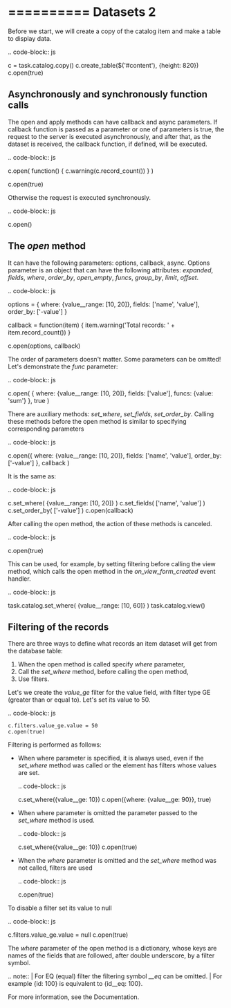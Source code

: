 ==========
Datasets 2
==========
Before we start, we will create a copy of the catalog item and make a table to 
display data.

.. code-block:: js

  c = task.catalog.copy()
  c.create_table($('#content'), {height: 820})
  c.open(true)

Asynchronously and synchronously function calls
-----------------------------------------------
The open and apply methods can have callback and async parameters. If callback 
function is passed as a parameter or one of parameters is true, the request to 
the server is executed asynchronously, and after that, as the dataset is received, 
the callback function, if defined, will be executed.

.. code-block:: js

  c.open( function() { 
    c.warning(c.record_count()) 
  } )

  c.open(true)

Otherwise the request is executed synchronously.

.. code-block:: js

  c.open()

The *open* method
-----------------
It can have the following parameters: options, callback, async.
Options parameter is an object that can have the following attributes:
*expanded*, *fields*, *where*, *order_by*, *open_empty*, *funcs*, *group_by*, 
*limit*, *offset*.

.. code-block:: js

  options = {
      where: {value__range: [10, 20]},
      fields: ['name', 'value'],
      order_by: ['-value']
  }
  
  callback = function(item) {
      item.warning('Total records: ' + item.record_count())
  }
  
  c.open(options, callback)

The order of parameters doesn't matter. Some parameters can be omitted!
Let's demonstrate the *func* parameter:

.. code-block:: js

  c.open(
      {
          where: {value__range: [10, 20]},
          fields: ['value'],
          funcs: {value: 'sum'}
      },
      true
  )

There are auxiliary methods: *set_where*, *set_fields*, *set_order_by*. Calling 
these methods before the open method is similar to specifying corresponding parameters

.. code-block:: js

  c.open({
      where: {value__range: [10, 20]},
      fields: ['name', 'value'],
      order_by: ['-value']
    },
    callback
  )

It is the same as:

.. code-block:: js

  c.set_where( {value__range: [10, 20]} )
  c.set_fields( ['name', 'value'] )
  c.set_order_by( ['-value'] )
  c.open(callback)

After calling the open method, the action of these methods is canceled.

.. code-block:: js

  c.open(true)

This can be used, for example, by setting filtering before calling the view method, 
which calls the open method in the *on_view_form_created* event handler.

.. code-block:: js

  task.catalog.set_where( {value__range: [10, 60]} )
  task.catalog.view()

Filtering of the records
------------------------
There are three ways to define what records an item dataset will get from the database 
table:

1. When the open method is called specify *where* parameter, 
2. Call the *set_where* method, before calling the open method, 
3. Use filters.

Let's we create the *value_ge* filter for the value field, with filter type GE 
(greater than or equal to). Let's set its value to 50.

.. code-block:: js

    c.filters.value_ge.value = 50
    c.open(true)

Filtering is performed as follows:

* When where parameter is specified, it is always used, even if the *set_where* 
  method was called or the element has filters whose values are set.

  .. code-block:: js

    c.set_where({value__ge: 10})
    c.open({where: {value__ge: 90}}, true)

* When where parameter is omitted the parameter passed to the *set_where* method 
  is used.

  .. code-block:: js

    c.set_where({value__ge: 10})
    c.open(true)

* When the *where* parameter is omitted and the *set_where* method was not called, 
  filters are used

  .. code-block:: js

    c.open(true)

To disable a filter set its value to null

.. code-block:: js

  c.filters.value_ge.value = null
  c.open(true)

The *where* parameter of the open method is a dictionary, whose keys are names 
of the fields that are followed, after double underscore, by a filter symbol.

.. note::
	| For EQ (equal) filter the filtering symbol *__eq* can be omitted. 
	| For example {id: 100} is equivalent to {id__eq: 100}.

For more information, see the Documentation.